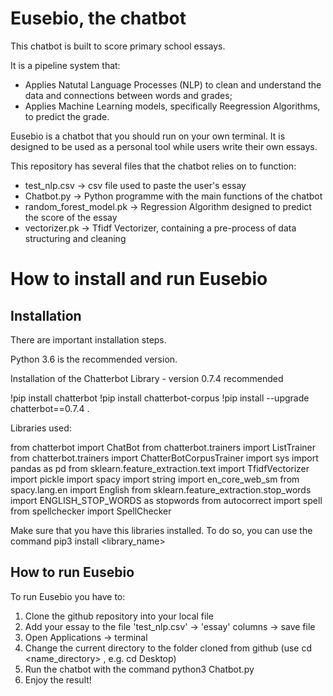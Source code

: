 # Eusebio, the chatbot
This chatbot is built to score primary school essays. 

It is a pipeline system that:
  - Applies Natutal Language Processes (NLP) to clean and understand the data and connections between words and grades;
  - Applies Machine Learning models, specifically Reegression Algorithms, to predict the grade.
  
  
Eusebio is a chatbot that you should run on your own terminal. It is designed to be used as a personal tool while users write their own essays.

This repository has several files that the chatbot relies on to function:

  - test_nlp.csv -> csv file used to paste the user's essay
  - Chatbot.py -> Python programme with the main functions of the chatbot
  - random_forest_model.pk -> Regression Algorithm designed to predict the score of the essay
  - vectorizer.pk -> Tfidf Vectorizer, containing a pre-process of data structuring and cleaning
  

# How to install and run Eusebio

## Installation

There are important installation steps.

Python 3.6 is the recommended version.

Installation of the Chatterbot Library - version 0.7.4 recommended

!pip install chatterbot
!pip install chatterbot-corpus
!pip install --upgrade chatterbot==0.7.4 . 

Libraries used:

   from chatterbot import ChatBot
   from chatterbot.trainers import ListTrainer
   from chatterbot.trainers import ChatterBotCorpusTrainer
   import sys 
   import pandas as pd
   from sklearn.feature_extraction.text import TfidfVectorizer
   import pickle
   import spacy
   import string
   import en_core_web_sm
   from spacy.lang.en import English
   from sklearn.feature_extraction.stop_words import ENGLISH_STOP_WORDS as stopwords 
   from autocorrect import spell
   from spellchecker import SpellChecker

Make sure that you have this libraries installed. To do so, you can use the command pip3 install <library_name>


## How to run Eusebio

To run Eusebio you have to:

  1. Clone the github repository into your local file
  2. Add your essay to the file 'test_nlp.csv' -> 'essay' columns -> save file
  3. Open Applications -> terminal
  4. Change the current directory to the folder cloned from github (use cd <name_directory> , e.g. cd Desktop)
  5. Run the chatbot with the command python3 Chatbot.py
  6. Enjoy the result!



